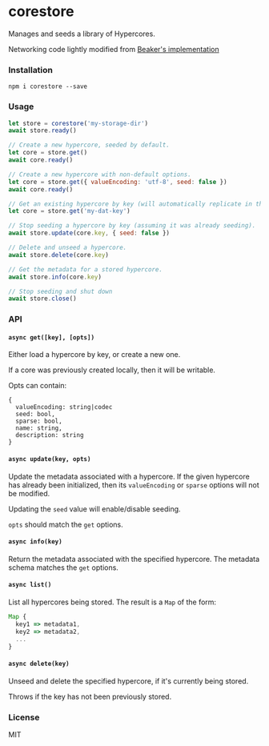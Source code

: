 # corestore
Manages and seeds a library of Hypercores.

Networking code lightly modified from [Beaker's implementation](https://github.com/beakerbrowser/beaker-core/blob/master/dat/daemon/index.js)

### Installation
```
npm i corestore --save
```

### Usage
```js
let store = corestore('my-storage-dir')
await store.ready()

// Create a new hypercore, seeded by default.
let core = store.get()
await core.ready()

// Create a new hypercore with non-default options.
let core = store.get({ valueEncoding: 'utf-8', seed: false })
await core.ready()

// Get an existing hypercore by key (will automatically replicate in the background).
let core = store.get('my-dat-key')

// Stop seeding a hypercore by key (assuming it was already seeding).
await store.update(core.key, { seed: false })

// Delete and unseed a hypercore.
await store.delete(core.key)

// Get the metadata for a stored hypercore.
await store.info(core.key)

// Stop seeding and shut down
await store.close()
```

### API
#### `async get([key], [opts])`
Either load a hypercore by key, or create a new one.

If a core was previously created locally, then it will be writable.

Opts can contain:
```
{
  valueEncoding: string|codec
  seed: bool,
  sparse: bool,
  name: string,
  description: string
}
```

#### `async update(key, opts)`
Update the metadata associated with a hypercore. If the given hypercore has already been initialized, then its `valueEncoding` or `sparse` options will not be modified.

Updating the `seed` value will enable/disable seeding.

`opts` should match the `get` options.

#### `async info(key)`
Return the metadata associated with the specified hypercore. The metadata schema matches the `get` options.

#### `async list()`
List all hypercores being stored. The result is a `Map` of the form:
```js
Map {
  key1 => metadata1,
  key2 => metadata2,
  ...
}
```

#### `async delete(key)`
Unseed and delete the specified hypercore, if it's currently being stored.

Throws if the key has not been previously stored.

### License
MIT
